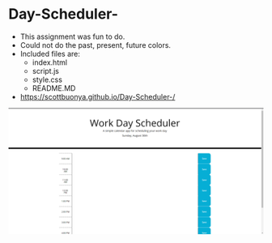 # Day-Scheduler-
* This assignment was fun to do.
* Could not do the past, present, future colors.
* Included files are:
    * index.html
    * script.js
    * style.css
    * README.MD
* https://scottbuonya.github.io/Day-Scheduler-/
<img src="Assets\workdayscheduler.png">